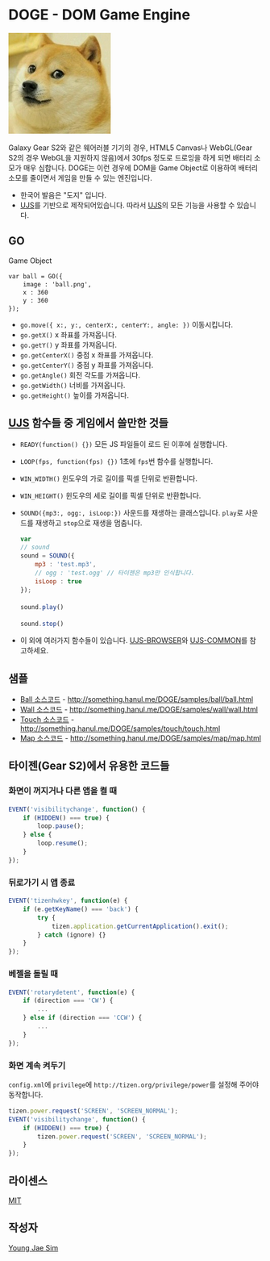 # DOGE - DOM Game Engine
![ScreenShot](https://raw.githubusercontent.com/Hanul/DOGE/master/doge.jpg)

Galaxy Gear S2와 같은 웨어러블 기기의 경우, HTML5 Canvas나 WebGL(Gear S2의 경우 WebGL을 지원하지 않음)에서 30fps 정도로 드로잉을 하게 되면 배터리 소모가 매우 심합니다.
DOGE는 이런 경우에 DOM을 Game Object로 이용하여 배터리 소모를 줄이면서 게임을 만들 수 있는 엔진입니다.

* 한국어 발음은 "도지" 입니다.
* [UJS](https://github.com/Hanul/UJS)를 기반으로 제작되어있습니다. 따라서 [UJS](https://github.com/Hanul/UJS)의 모든 기능을 사용할 수 있습니다.

## GO
Game Object
```
var ball = GO({
	image : 'ball.png',
	x : 360
	y : 360
});
```
* `go.move({ x:, y:, centerX:, centerY:, angle: })` 이동시킵니다.
* `go.getX()` x 좌표를 가져옵니다.
* `go.getY()` y 좌표를 가져옵니다.
* `go.getCenterX()` 중점 x 좌표를 가져옵니다.
* `go.getCenterY()` 중점 y 좌표를 가져옵니다.
* `go.getAngle()` 회전 각도를 가져옵니다.
* `go.getWidth()` 너비를 가져옵니다.
* `go.getHeight()` 높이를 가져옵니다.

## [UJS](https://github.com/Hanul/UJS) 함수들 중 게임에서 쓸만한 것들
* `READY(function() {})` 모든 JS 파일들이 로드 된 이후에 실행합니다.
* `LOOP(fps, function(fps) {})` 1초에 `fps`번 함수를 실행합니다.
* `WIN_WIDTH()` 윈도우의 가로 길이를 픽셀 단위로 반환합니다.
* `WIN_HEIGHT()` 윈도우의 세로 길이를 픽셀 단위로 반환합니다.
* `SOUND({mp3:, ogg:, isLoop:})` 사운드를 재생하는 클래스입니다. `play`로 사운드를 재생하고 `stop`으로 재생을 멈춥니다.

    ```javascript
    var
    // sound
    sound = SOUND({
        mp3 : 'test.mp3',
        // ogg : 'test.ogg' // 타이젠은 mp3만 인식합니다.
        isLoop : true
    });
    
    sound.play()
    
    sound.stop()
    ```
    
* 이 외에 여러가지 함수들이 있습니다. [UJS-BROWSER](https://github.com/Hanul/UJS/blob/master/DOC/UJS-BROWSER.md)와 [UJS-COMMON](https://github.com/Hanul/UJS/blob/master/DOC/UJS-COMMON.md)를 참고하세요.

## 샘플
* [Ball 소스코드](samples/ball) - http://something.hanul.me/DOGE/samples/ball/ball.html
* [Wall 소스코드](samples/wall) - http://something.hanul.me/DOGE/samples/wall/wall.html
* [Touch 소스코드](samples/touch) - http://something.hanul.me/DOGE/samples/touch/touch.html
* [Map 소스코드](samples/map) - http://something.hanul.me/DOGE/samples/map/map.html

## 타이젠(Gear S2)에서 유용한 코드들
### 화면이 꺼지거나 다른 앱을 켤 때
```javascript
EVENT('visibilitychange', function() {
	if (HIDDEN() === true) {
		loop.pause();
	} else {
		loop.resume();
	}
});
```

### 뒤로가기 시 앱 종료
```javascript
EVENT('tizenhwkey', function(e) {
	if (e.getKeyName() === 'back') {
		try {
            tizen.application.getCurrentApplication().exit();
        } catch (ignore) {}
	}
});
```

### 베젤을 돌릴 때
```javascript
EVENT('rotarydetent', function(e) {
	if (direction === 'CW') {
		...
	} else if (direction === 'CCW') {
		...
	}
});
```

### 화면 계속 켜두기
`config.xml`에 `privilege`에 `http://tizen.org/privilege/power`를 설정해 주어야 동작합니다.
```javascript
tizen.power.request('SCREEN', 'SCREEN_NORMAL');
EVENT('visibilitychange', function() {
	if (HIDDEN() === true) {
		tizen.power.request('SCREEN', 'SCREEN_NORMAL');
	}
});
```

## 라이센스
[MIT](LICENSE)

## 작성자
[Young Jae Sim](https://github.com/Hanul)